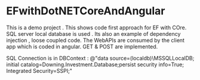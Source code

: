 # EFwithDotNETCoreAndAngular
This is a demo project . This shows code first approach for EF with COre. 
SQL server local database is used . 
Its also an example of dependency injection , loose coupled code. 
The WebAPIs are consumed by the client app which is coded in angular.
GET & POST are implemented. 

SQL Connection is in DBContext : 
@"data source=(localdb)\MSSQLLocalDB; initial catalog=Downing.Investment.Database;persist security info=True; Integrated Security=SSPI;"

